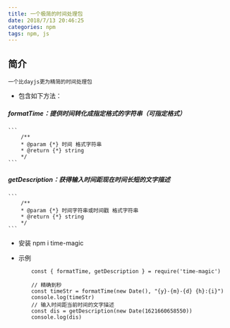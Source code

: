 ```yaml
---
title: 一个极简的时间处理包
date: 2018/7/13 20:46:25
categories: npm
tags: npm, js
---
```

## 简介
    一个比dayjs更为精简的时间处理包
* 包含如下方法：
##### formatTime：提供时间转化成指定格式的字符串（可指定格式）
    ```
        /**
        * @param {*} 时间 格式字符串
        * @return {*} string
        */
    ```
##### getDescription：获得输入时间距现在时间长短的文字描述
    ```
        /**
        * @param {*} 时间字符串或时间戳 格式字符串
        * @return {*} string
        */
    ```

* 安装
    npm i time-magic

* 示例
    ```
        const { formatTime, getDescription } = require('time-magic')

        // 精确到秒
        const timeStr = formatTime(new Date(), "{y}-{m}-{d} {h}:{i}")
        console.log(timeStr)
        // 输入时间距当前时间的文字描述
        const dis = getDescription(new Date(1621660658550))
        console.log(dis)
    ```
